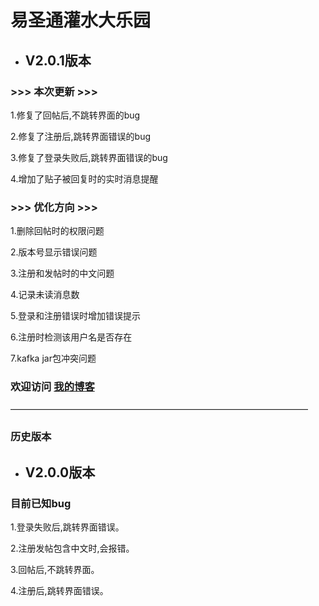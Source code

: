 易圣通灌水大乐园
==================


* ## V2.0.1版本

### >>> 本次更新 >>> 


1.修复了回帖后,不跳转界面的bug

2.修复了注册后,跳转界面错误的bug

3.修复了登录失败后,跳转界面错误的bug

4.增加了贴子被回复时的实时消息提醒

### >>> 优化方向 >>> 

1.删除回帖时的权限问题

2.版本号显示错误问题

3.注册和发帖时的中文问题

4.记录未读消息数

5.登录和注册错误时增加错误提示

6.注册时检测该用户名是否存在

7.kafka jar包冲突问题



### 欢迎访问 [我的博客](http://blog.csdn.net/guanghuichenshao "光辉晨少的博客")



——————————————————————————————————
### 历史版本








* ## V2.0.0版本

### 目前已知bug

1.登录失败后,跳转界面错误。

2.注册发帖包含中文时,会报错。

3.回帖后,不跳转界面。

4.注册后,跳转界面错误。



